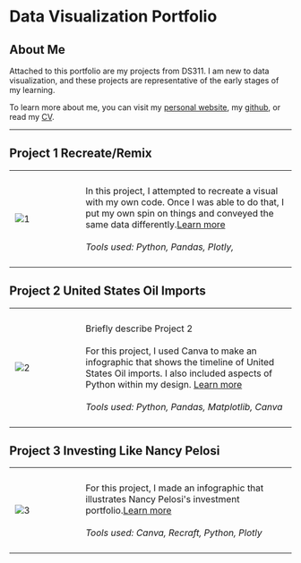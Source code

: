 # Data Visualization Portfolio

## About Me
Attached to this portfolio are my projects from DS311. I am new to data visualization, and these projects are representative of the early stages of my learning.

<!--Include links to documents or sites that may be useful to your target audience: website, LinkedIn, your cv/resume, github, a community you contribute to, etc -->

To learn more about me, you can visit my [personal website](your_web_address), my [github](https://github.com/YOURACCOUNT), or read my [CV](Images/CV.pdf).


---

## Project 1 Recreate/Remix

<table align="right | left" style = "border-collapse: collapse; border: none;">
    <tr style = "border: none;">
        <td style="padding: 10px; width:25%; border: none;"> 
            <img src="Screenshot 2025-05-07 at 10.27.15 PM.png"  alt="1" >
        </td>
        <td style="padding:10px; width:75%; border: none;" valign = "top">
            <p>
            In this project, I attempted to recreate a visual with my own code. Once I was able to do that, I put my own spin on things and conveyed the same data differently.<a href="./Project 1/README.md">Learn more</a>
            <br><br>
            <i>Tools used: Python, Pandas, Plotly,</i>
            </p>
        </td>
    </tr> 
</table>

## Project 2 United States Oil Imports

<table align="right | left" style = "border-collapse: collapse; border: none;">
    <tr style = "border: none;">
        <td style="padding: 10px; width:25%; border: none;"> 
            <img src=""  alt="2" >
        </td>
        <td style="padding:10px; width:75%; border: none;" valign = "top">
            <p>
            Briefly describe Project 2<br><br>
            For this project, I used Canva to make an infographic that shows the timeline of United States Oil imports. I also included aspects of Python within my design. <a href="./Project 2/README.md">Learn more</a>
            <br><br>
            <i>Tools used: Python, Pandas, Matplotlib, Canva </i>
            </p>
        </td>
    </tr> 
</table>

## Project 3 Investing Like Nancy Pelosi
<table align="right | left" style = "border-collapse: collapse; border: none;">
    <tr style = "border: none;">
        <td style="padding: 10px; width:25%; border: none;"> 
            <img src="" alt="3" >
        </td>
        <td style="padding:10px; width:75%; border: none;" valign = "top">
            <p>
            For this project, I made an infographic that illustrates Nancy Pelosi's investment portfolio.<a href="./Project 3/README.md">Learn more</a>
            <br><br>
            <i>Tools used: Canva, Recraft, Python, Plotly</i>
            </p>
        </td>
    </tr> 
</table>
